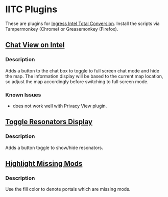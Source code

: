 # IITC Plugins

These are plugins for [Ingress Intel Total Conversion](http://iitc.jonatkins.com/). Install the scripts via Tampermonkey (Chrome) or Greasemonkey (Firefox).

## [Chat View on Intel](https://github.com/nighthound/iitc-stuff/raw/master/chat-view.user.js)

### Description

Adds a button to the chat box to toggle to full screen chat mode and hide the map. The information display will be based to the current map location, so adjust the map accordingly before switching to full screen mode.

### Known Issues

- does not work well with Privacy View plugin.

## [Toggle Resonators Display](https://github.com/nighthound/iitc-stuff/raw/master/toggle-resonators-display.user.js)

### Description

Adds a button toggle to show/hide resonators.

## [Highlight Missing Mods](https://github.com/nighthound/iitc-stuff/blob/master/hightlight-missing-mods.user.js)

### Description

Use the fill color to denote portals which are missing mods.
